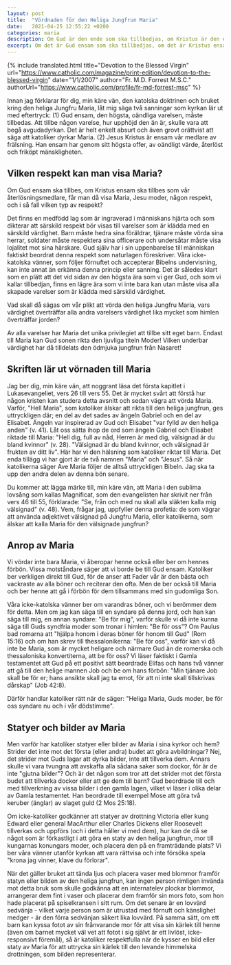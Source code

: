 ```yaml
---
layout: post
title:  "Vördnaden för den Heliga Jungfrun Maria"
date:   2021-04-25 12:55:22 +0200
categories: maria
description: Om Gud är den ende som ska tillbedjas, om Kristus är den ende som ska dyrkas som vår frälsare, vilket slags heder kan då visas Maria, Jesu moder?
excerpt: Om det är Gud ensam som ska tillbedjas, om det är Kristus ensam som ska tillbedjas som vår återlösningsmedlare, får man då vörda Maria, Jesu moder, på något sätt, och i så fall vilken typ av vördnad?
---
```


{% include translated.html 
    title="Devotion to the Blessed Virgin" 
    url="https://www.catholic.com/magazine/print-edition/devotion-to-the-blessed-virgin" date="1/1/2007" 
    author="Fr. M.D. Forrest M.S.C." 
    authorUrl="https://www.catholic.com/profile/fr-md-forrest-msc"
%}

Innan jag förklarar för dig, min käre vän, den katolska doktrinen och bruket kring den heliga Jungfru Maria, låt mig säga två sanningar som kyrkan lär ut med eftertryck: (1) Gud ensam, den högsta, oändliga varelsen, måste tillbedas. Att tillbe någon varelse, hur upphöjd den än är, skulle vara att begå avgudadyrkan. Det är helt enkelt absurt och även grovt orättvist att säga att katoliker dyrkar Maria. (2) Jesus Kristus är ensam vår medlare av frälsning. Han ensam har genom sitt högsta offer, av oändligt värde, återlöst och friköpt mänskligheten.


## Vilken respekt kan man visa Maria?

Om Gud ensam ska tillbes, om Kristus ensam ska tillbes som vår återlösningsmedlare, får man då visa Maria, Jesu moder, någon respekt, och i så fall vilken typ av respekt?

Det finns en medfödd lag som är ingraverad i människans hjärta och som dikterar att särskild respekt bör visas till varelser som är klädda med en särskild värdighet. Barn måste hedra sina föräldrar, tjänare måste vörda sina herrar, soldater måste respektera sina officerare och undersåtar måste visa lojalitet mot sina härskare. Gud själv har i sin uppenbarelse till människan faktiskt beordrat denna respekt som naturlagen föreskriver. Våra icke-katolska vänner, som följer förnuftet och accepterar Bibelns undervisning, kan inte annat än erkänna denna princip eller sanning. Det är således klart som en plätt att det vid sidan av den högsta ära som vi ger Gud, och som vi kallar tillbedjan, finns en lägre ära som vi inte bara kan utan måste visa alla skapade varelser som är klädda med särskild värdighet.

Vad skall då sägas om vår plikt att vörda den heliga Jungfru Maria, vars värdighet överträffar alla andra varelsers värdighet lika mycket som himlen överträffar jorden?

Av alla varelser har Maria det unika privilegiet att tillbe sitt eget barn. Endast till Maria kan Gud sonen rikta den ljuvliga titeln Moder! Vilken underbar värdighet har då tilldelats den ödmjuka jungfrun från Nasaret!

## Skriften lär ut vörnaden till Maria

Jag ber dig, min käre vän, att noggrant läsa det första kapitlet i Lukasevangeliet, vers 26 till vers 55. Det är mycket svårt att förstå hur någon kristen kan studera detta avsnitt och sedan vägra att vörda Maria. Varför, "Hell Maria", som katoliker älskar att rikta till den heliga jungfrun, ges uttryckligen där; en del av det sades av ängeln Gabriel och en del av Elisabet. Ängeln var inspirerad av Gud och Elisabet "var fylld av den heliga anden" (v. 41). Låt oss sätta ihop de ord som ängeln Gabriel och Elisabet riktade till Maria: "Hell dig, full av nåd, Herren är med dig, välsignad är du bland kvinnor" (v. 28). "Välsignad är du bland kvinnor, och välsignad är frukten av ditt liv". Här har vi den hälsning som katoliker riktar till Maria. Det enda tillägg vi har gjort är de två namnen "Maria" och "Jesus". Så när katolikerna säger Ave Maria följer de alltså uttryckligen Bibeln. Jag ska ta upp den andra delen av denna bön senare.

Du kommer att lägga märke till, min käre vän, att Maria i den sublima lovsång som kallas Magnificat, som den evangelisten har skrivit ner från vers 46 till 55, förklarade: "Se, från och med nu skall alla släkten kalla mig välsignad" (v. 48). Vem, frågar jag, uppfyller denna profetia: de som vägrar att använda adjektivet välsignad på Jungfru Maria, eller katolikerna, som älskar att kalla Maria för den välsignade jungfrun?

## Anrop av Maria

Vi vördar inte bara Maria, vi åberopar henne också eller ber om hennes förbön. Vissa motståndare säger att vi borde be till Gud ensam. Katoliker ber verkligen direkt till Gud, för de anser att Fader vår är den bästa och vackraste av alla böner och reciterar den ofta. Men de ber också till Maria och ber henne att gå i förbön för dem tillsammans med sin gudomliga Son.

Våra icke-katolska vänner ber om varandras böner, och vi berömmer dem för detta. Men om jag kan säga till en syndare på denna jord, och han kan säga till mig, en annan syndare: "Be för mig", varför skulle vi då inte kunna säga till Guds syndfria moder som tronar i himlen: "Be för oss"? Om Paulus bad romarna att "hjälpa honom i deras böner för honom till Gud" (Rom 15:16) och om han skrev till thessalonikerna: "Be för oss", varför kan vi då inte be Maria, som är mycket heligare och närmare Gud än de romerska och thessaloniska konvertiterna, att be för oss? Vi läser faktiskt i Gamla testamentet att Gud på ett positivt sätt beordrade Elifas och hans två vänner att gå till den helige mannen Job och be om hans förbön: "Min tjänare Job skall be för er; hans ansikte skall jag ta emot, för att ni inte skall tillskrivas dårskap" (Job 42:8).

Därför handlar katoliker rätt när de säger: "Heliga Maria, Guds moder, be för oss syndare nu och i vår dödstimme".

## Statyer och bilder av Maria

Men varför har katoliker statyer eller bilder av Maria i sina kyrkor och hem? Strider det inte mot det första (eller andra) budet att göra avbildningar? Nej, det strider mot Guds lagar att dyrka bilder, inte att tillverka dem. Annars skulle vi vara tvungna att avskaffa alla sådana saker som dockor, för är de inte "gjutna bilder"? Och är det någon som tror att det strider mot det första budet att tillverka dockor eller att ge dem till barn? Gud beordrade till och med tillverkning av vissa bilder i den gamla lagen, vilket vi läser i olika delar av Gamla testamentet. Han beordrade till exempel Mose att göra två keruber (änglar) av slaget guld (2 Mos 25:18).

Om icke-katoliker godkänner att statyer av drottning Victoria eller kung Edward eller general MacArthur eller Charles Dickens eller Roosevelt tillverkas och uppförs (och i detta håller vi med dem), hur kan de då se något som är förkastligt i att göra en staty av den heliga jungfrun, mor till kungarnas konungars moder, och placera den på en framträdande plats? Vi ber våra vänner utanför kyrkan att vara rättvisa och inte försöka spela "krona jag vinner, klave du förlorar".

När det gäller bruket att tända ljus och placera vaser med blommor framför statyn eller bilden av den heliga jungfrun, kan ingen person rimligen invända mot detta bruk som skulle godkänna att en internatelev plockar blommor, arrangerar dem fint i vaser och placerar dem framför sin mors foto, som hon hade placerat på spiselkransen i sitt rum. Om det senare är en lovvärd sedvänja - vilket varje person som är utrustad med förnuft och känslighet medger - är den förra sedvänjan säkert lika lovvärd. På samma sätt, om ett barn kan kyssa fotot av sin frånvarande mor för att visa sin kärlek till henne (även om barnet mycket väl vet att fotot i sig självt är ett livlöst, icke-responsivt föremål), så är katoliker respektfulla när de kysser en bild eller staty av Maria för att uttrycka sin kärlek till den levande himmelska drottningen, som bilden representerar.
